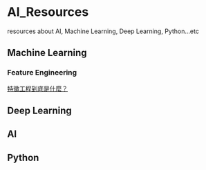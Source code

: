 # AI_Resources
resources about AI, Machine Learning, Deep Learning, Python...etc

## Machine Learning
### Feature Engineering
[特徵工程到底是什麼？](https://www.zhihu.com/question/28641663/answer/110165221?utm_source=com.facebook.katana&utm_medium=social)
## Deep Learning
## AI
## Python
